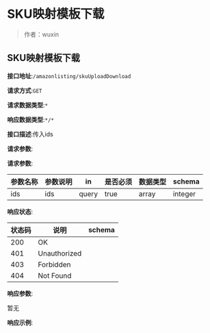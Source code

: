 # SKU映射模板下载

> 作者：wuxin

## SKU映射模板下载


**接口地址**:`/amazonlisting/skuUploadDownload`


**请求方式**:`GET`


**请求数据类型**:`*`


**响应数据类型**:`*/*`


**接口描述**:传入ids


**请求参数**:


**请求参数**:


| 参数名称 | 参数说明 | in    | 是否必须 | 数据类型 | schema |
| -------- | -------- | ----- | -------- | -------- | ------ |
|ids|ids|query|true|array|integer|


**响应状态**:


| 状态码 | 说明 | schema |
| -------- | -------- | ----- | 
|200|OK||
|401|Unauthorized||
|403|Forbidden||
|404|Not Found||


**响应参数**:


暂无


**响应示例**:
```javascript

```